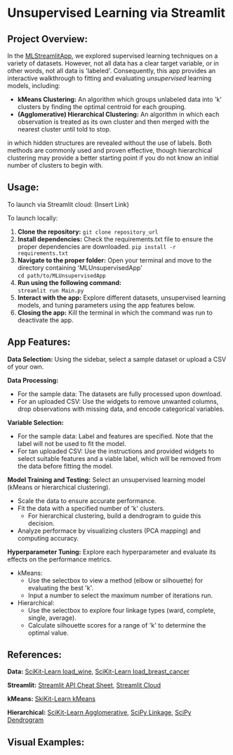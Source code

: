 # Unsupervised Learning via Streamlit


## Project Overview:  
In the [MLStreamlitApp](https://github.com/llatimer031/Latimer-Data-Science-Portfolio/edit/main/MLStreamlitApp), we explored supervised learning techniques on a variety of datasets. However, not all data has a clear target variable, or in other words, not all data is 'labeled'. Consequently, this app provides an interactive walkthrough to fitting and evaluating *unsupervised* learning models, including:

- **kMeans Clustering:** An algorithm which groups unlabeled data into 'k' clusters by finding the optimal centroid for each grouping. 
- **(Agglomerative) Hierarchical Clustering:** An algorithm in which each observation is treated as its own cluster and then merged with the nearest cluster until told to stop.

in which hidden structures are revealed without the use of labels. Both methods are commonly used and proven effective, though hierarchical clustering may provide a better starting point if you do not know an initial number of clusters to begin with.

## Usage:
To launch via Streamlit cloud:
(Insert Link)

To launch locally:
1. **Clone the repository:**
   `git clone repository_url`
2. **Install dependencies:** Check the requirements.txt file to ensure the proper dependencies are downloaded.
   `pip install -r requirements.txt`
3. **Navigate to the proper folder:** Open your terminal and move to the directory containing 'MLUnsupervisedApp'  
   `cd path/to/MLUnsupervisedApp`
4. **Run using the following command:**  
   `streamlit run Main.py`
5. **Interact with the app:** Explore different datasets, unsupervised learning models, and tuning parameters using the app features below.
6. **Closing the app:** Kill the terminal in which the command was run to deactivate the app.

## App Features:
**Data Selection:** Using the sidebar, select a sample dataset or upload a CSV of your own.

**Data Processing:** 
- For the sample data: The datasets are fully processed upon download. 
- For an uploaded CSV: Use the widgets to remove unwanted columns, drop observations with missing data, and encode categorical variables.

**Variable Selection:** 
- For the sample data: Label and features are specified. Note that the label will not be used to fit the model. 
- For tan uploaded CSV: Use the instructions and provided widgets to select suitable features and a viable label, which will be removed from the data before fitting the model. 
    
**Model Training and Testing:** Select an unsupervised learning model (kMeans or hierarchical clustering).
- Scale the data to ensure accurate performance.
- Fit the data with a specified number of 'k' clusters.
  - For hierarchical clustering, build a dendrogram to guide this decision.
- Analyze performace by visualizing clusters (PCA mapping) and computing accuracy.

**Hyperparameter Tuning:** Explore each hyperparameter and evaluate its effects on the performance metrics.
- kMeans:
  - Use the selectbox to view a method (elbow or silhouette) for evaluating the best 'k'.
  - Input a number to select the maximum number of iterations run.
- Hierarchical:
  - Use the selectbox to explore four linkage types (ward, complete, single, average).
  - Calculate silhouette scores for a range of 'k' to determine the optimal value.


## References:
**Data:** [SciKit-Learn load_wine](https://scikit-learn.org/stable/modules/generated/sklearn.datasets.load_wine.html), [SciKit-Learn load_breast_cancer](https://scikit-learn.org/stable/modules/generated/sklearn.datasets.load_breast_cancer.html)

**Streamlit:** [Streamlit API Cheat Sheet](https://docs.streamlit.io/develop/quick-reference/cheat-sheet), [Streamlit Cloud](https://docs.streamlit.io/deploy/streamlit-community-cloud/deploy-your-app)

**kMeans:** [SkiKit-Learn kMeans](https://scikit-learn.org/stable/modules/generated/sklearn.cluster.KMeans.html)

**Hierarchical:** [SciKit-Learn Agglomerative](https://scikit-learn.org/stable/modules/generated/sklearn.cluster.AgglomerativeClustering.html), [SciPy Linkage](https://docs.scipy.org/doc/scipy/reference/generated/scipy.cluster.hierarchy.linkage.html), [SciPy Dendrogram](https://docs.scipy.org/doc/scipy/reference/generated/scipy.cluster.hierarchy.dendrogram.html)

## Visual Examples:

